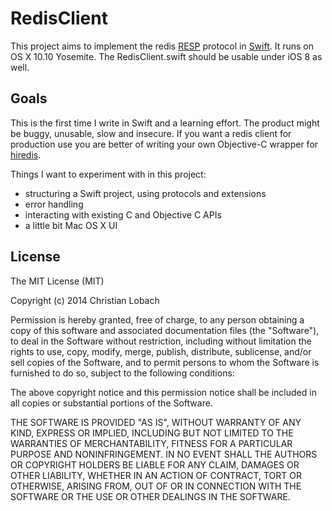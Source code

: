 # RedisClient

This project aims to implement the redis [RESP](http://redis.io/topics/protocol) protocol in [Swift](https://developer.apple.com/swift/).
It runs on OS X 10.10 Yosemite. The RedisClient.swift should be usable under iOS 8 as well.

## Goals
This is the first time I write in Swift and a learning effort. The product might be buggy, unusable, slow and insecure.
If you want a redis client for production use you are better of writing your own Objective-C wrapper for [hiredis](https://github.com/redis/hiredis).

Things I want to experiment with in this project:
* structuring a Swift project, using protocols and extensions
* error handling
* interacting with existing C and Objective C APIs
* a little bit Mac OS X UI

## License
The MIT License (MIT)

Copyright (c) 2014 Christian Lobach

Permission is hereby granted, free of charge, to any person obtaining a copy
of this software and associated documentation files (the "Software"), to deal
in the Software without restriction, including without limitation the rights
to use, copy, modify, merge, publish, distribute, sublicense, and/or sell
copies of the Software, and to permit persons to whom the Software is
furnished to do so, subject to the following conditions:

The above copyright notice and this permission notice shall be included in
all copies or substantial portions of the Software.

THE SOFTWARE IS PROVIDED "AS IS", WITHOUT WARRANTY OF ANY KIND, EXPRESS OR
IMPLIED, INCLUDING BUT NOT LIMITED TO THE WARRANTIES OF MERCHANTABILITY,
FITNESS FOR A PARTICULAR PURPOSE AND NONINFRINGEMENT. IN NO EVENT SHALL THE
AUTHORS OR COPYRIGHT HOLDERS BE LIABLE FOR ANY CLAIM, DAMAGES OR OTHER
LIABILITY, WHETHER IN AN ACTION OF CONTRACT, TORT OR OTHERWISE, ARISING FROM,
OUT OF OR IN CONNECTION WITH THE SOFTWARE OR THE USE OR OTHER DEALINGS IN
THE SOFTWARE.
